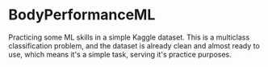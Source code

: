 # BodyPerformanceML
Practicing some ML skills in a simple Kaggle dataset. This is a multiclass classification problem, and the dataset is already clean and almost ready to use, which means it's a simple task, serving it's practice purposes.
